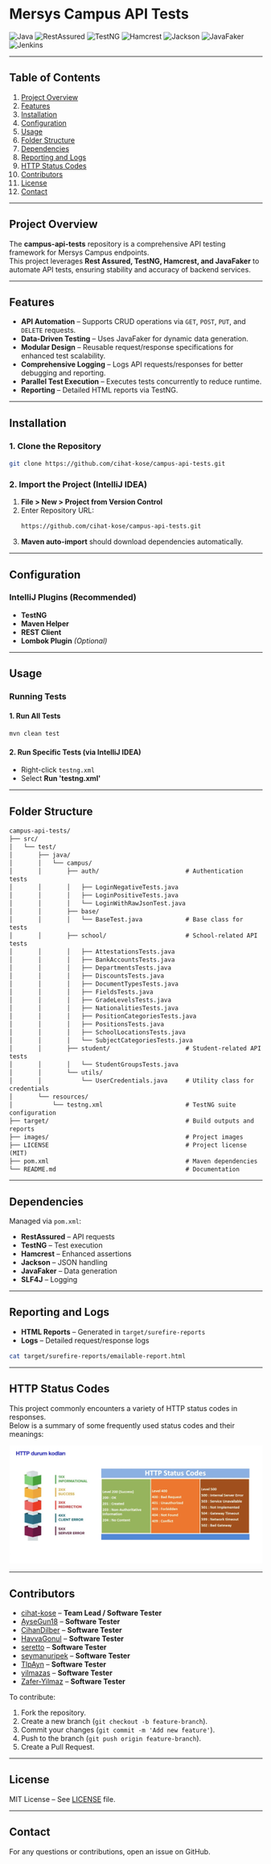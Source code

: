 # Mersys Campus API Tests

![Java](https://img.shields.io/badge/Java-ED8B00?style=for-the-badge&logo=java&logoColor=white)
![RestAssured](https://img.shields.io/badge/RestAssured-6DB33F?style=for-the-badge&logo=java&logoColor=white)
![TestNG](https://img.shields.io/badge/TestNG-FF7300?style=for-the-badge&logo=testng&logoColor=white)
![Hamcrest](https://img.shields.io/badge/Hamcrest-655c83?style=for-the-badge)
![Jackson](https://img.shields.io/badge/Jackson-ff9933?style=for-the-badge)
![JavaFaker](https://img.shields.io/badge/JavaFaker-3b5b3f?style=for-the-badge)
![Jenkins](https://img.shields.io/badge/Jenkins-D24939?style=for-the-badge&logo=jenkins&logoColor=white)

---

## Table of Contents
1. [Project Overview](#project-overview)
2. [Features](#features)
3. [Installation](#installation)
4. [Configuration](#configuration)
5. [Usage](#usage)
6. [Folder Structure](#folder-structure)
7. [Dependencies](#dependencies)
8. [Reporting and Logs](#reporting-and-logs)
9. [HTTP Status Codes](#http-status-codes)
10. [Contributors](#contributors)
11. [License](#license)
12. [Contact](#contact)

---

## Project Overview
The **campus-api-tests** repository is a comprehensive API testing framework for Mersys Campus endpoints.  
This project leverages **Rest Assured, TestNG, Hamcrest, and JavaFaker** to automate API tests, ensuring stability and accuracy of backend services.

---

## Features
- **API Automation** – Supports CRUD operations via `GET`, `POST`, `PUT`, and `DELETE` requests.
- **Data-Driven Testing** – Uses JavaFaker for dynamic data generation.
- **Modular Design** – Reusable request/response specifications for enhanced test scalability.
- **Comprehensive Logging** – Logs API requests/responses for better debugging and reporting.
- **Parallel Test Execution** – Executes tests concurrently to reduce runtime.
- **Reporting** – Detailed HTML reports via TestNG.

---

## Installation
### 1. Clone the Repository
```bash
git clone https://github.com/cihat-kose/campus-api-tests.git
```

### 2. Import the Project (IntelliJ IDEA)
1. **File > New > Project from Version Control**
2. Enter Repository URL:
   ```bash
   https://github.com/cihat-kose/campus-api-tests.git
   ```
3. **Maven auto-import** should download dependencies automatically.

---

## Configuration
### IntelliJ Plugins (Recommended)
- **TestNG**
- **Maven Helper**
- **REST Client**
- **Lombok Plugin** *(Optional)*

---

## Usage
### Running Tests
#### 1. Run All Tests
```bash
mvn clean test
```

#### 2. Run Specific Tests (via IntelliJ IDEA)
- Right-click `testng.xml`
- Select **Run 'testng.xml'**

---

## Folder Structure
```plaintext
campus-api-tests/
├── src/
│   └── test/
│       ├── java/
│       │   └── campus/
│       │       ├── auth/                        # Authentication tests
│       │       │   ├── LoginNegativeTests.java
│       │       │   ├── LoginPositiveTests.java
│       │       │   └── LoginWithRawJsonTest.java
│       │       ├── base/
│       │       │   └── BaseTest.java            # Base class for tests
│       │       ├── school/                      # School-related API tests
│       │       │   ├── AttestationsTests.java
│       │       │   ├── BankAccountsTests.java
│       │       │   ├── DepartmentsTests.java
│       │       │   ├── DiscountsTests.java
│       │       │   ├── DocumentTypesTests.java
│       │       │   ├── FieldsTests.java
│       │       │   ├── GradeLevelsTests.java
│       │       │   ├── NationalitiesTests.java
│       │       │   ├── PositionCategoriesTests.java
│       │       │   ├── PositionsTests.java
│       │       │   ├── SchoolLocationsTests.java
│       │       │   └── SubjectCategoriesTests.java
│       │       ├── student/                     # Student-related API tests
│       │       │   └── StudentGroupsTests.java
│       │       └── utils/
│       │           └── UserCredentials.java     # Utility class for credentials
│       └── resources/
│           └── testng.xml                       # TestNG suite configuration
├── target/                                      # Build outputs and reports
├── images/                                      # Project images
├── LICENSE                                      # Project license (MIT)
├── pom.xml                                      # Maven dependencies
└── README.md                                    # Documentation
```

---

## Dependencies
Managed via `pom.xml`:
- **RestAssured** – API requests
- **TestNG** – Test execution
- **Hamcrest** – Enhanced assertions
- **Jackson** – JSON handling
- **JavaFaker** – Data generation
- **SLF4J** – Logging

---

## Reporting and Logs
- **HTML Reports** – Generated in `target/surefire-reports`
- **Logs** – Detailed request/response logs
```bash
cat target/surefire-reports/emailable-report.html
```

---

## HTTP Status Codes
This project commonly encounters a variety of HTTP status codes in responses.  
Below is a summary of some frequently used status codes and their meanings:

![HTTP Status Codes](./images/HTTP_Status_Codes.png)

---

## Contributors
- [cihat-kose](https://github.com/cihat-kose) – **Team Lead / Software Tester**
- [AyseGun18](https://github.com/AyseGun18) – **Software Tester**
- [CihanDilber](https://github.com/CihanDilber) – **Software Tester**
- [HavvaGonul](https://github.com/HavvaGonul) – **Software Tester**
- [seretto](https://github.com/seretto) – **Software Tester**
- [seymanuripek](https://github.com/seymanuripek) – **Software Tester**
- [TlpAyn](https://github.com/TlpAyn) – **Software Tester**
- [yilmazas](https://github.com/yilmazas) – **Software Tester**
- [Zafer-Yilmaz](https://github.com/Zafer-Yilmaz) – **Software Tester**

To contribute:

1. Fork the repository.
2. Create a new branch (`git checkout -b feature-branch`).
3. Commit your changes (`git commit -m 'Add new feature'`).
4. Push to the branch (`git push origin feature-branch`).
5. Create a Pull Request.

---

## License
MIT License – See [LICENSE](LICENSE) file.

---

## Contact
For any questions or contributions, open an issue on GitHub.